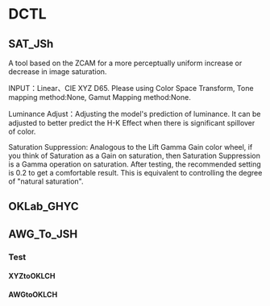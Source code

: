 # DCTL

## SAT_JSh

A tool based on the ZCAM for a more perceptually uniform increase or decrease in image saturation.

INPUT：Linear、CIE XYZ D65. Please using Color Space Transform, Tone mapping method:None, Gamut Mapping method:None.

Luminance Adjust：Adjusting the model's prediction of luminance. It can be adjusted to better predict the H-K Effect when there is significant spillover of color.

Saturation Suppression: Analogous to the Lift Gamma Gain color wheel, if you think of Saturation as a Gain on saturation, then Saturation Suppression is a Gamma operation on saturation. After testing, the recommended setting is 0.2 to get a comfortable result. This is equivalent to controlling the degree of "natural saturation".

## OKLab_GHYC

## AWG_To_JSH

### Test

#### XYZtoOKLCH

#### AWGtoOKLCH
